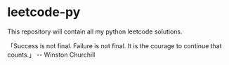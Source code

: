 # leetcode-py

This repository will contain all my python leetcode solutions.

「Success is not final. Failure is not final. It is the courage to continue that counts.」 
                                                                                     -- Winston Churchill
